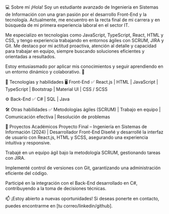 💻 Sobre mí
¡Hola! Soy un estudiante avanzado de Ingeniería en Sistemas de Información con una gran pasión por el desarrollo Front-End y la tecnología. Actualmente, me encuentro en la recta final de mi carrera y en búsqueda de mi primera experiencia laboral en el sector IT.

Me especializo en tecnologías como JavaScript, TypeScript, React, HTML y CSS, y tengo experiencia trabajando en entornos ágiles con SCRUM, JIRA y Git. Me destaco por mi actitud proactiva, atención al detalle y capacidad para trabajar en equipo, siempre buscando soluciones eficientes y orientadas a resultados.

Estoy entusiasmado por aplicar mis conocimientos y seguir aprendiendo en un entorno dinámico y colaborativo. 🚀

🔧 Tecnologías y habilidades
🖥️ Front-End
✅ React.js | HTML | JavaScript | TypeScript | Bootstrap | Material UI | CSS / SCSS

⚙️ Back-End
✅ C# | SQL | Java

🛠️ Otras habilidades
✅ Metodologías ágiles (SCRUM) | Trabajo en equipo | Comunicación efectiva | Resolución de problemas

📌 Proyectos Académicos
Proyecto Final – Ingeniería en Sistemas de Información (2024) | Desarrollador Front-End
Diseñé y desarrollé la interfaz de usuario con React.js, HTML y SCSS, asegurando una experiencia intuitiva y responsive.

Trabajé en un equipo ágil bajo la metodología SCRUM, gestionando tareas con JIRA.

Implementé control de versiones con Git, garantizando una administración eficiente del código.

Participé en la integración con el Back-End desarrollado en C#, contribuyendo a la toma de decisiones técnicas.

📫 ¡Estoy abierto a nuevas oportunidades! Si deseas ponerte en contacto, puedes encontrarme en [tu correo/linkedin/github].